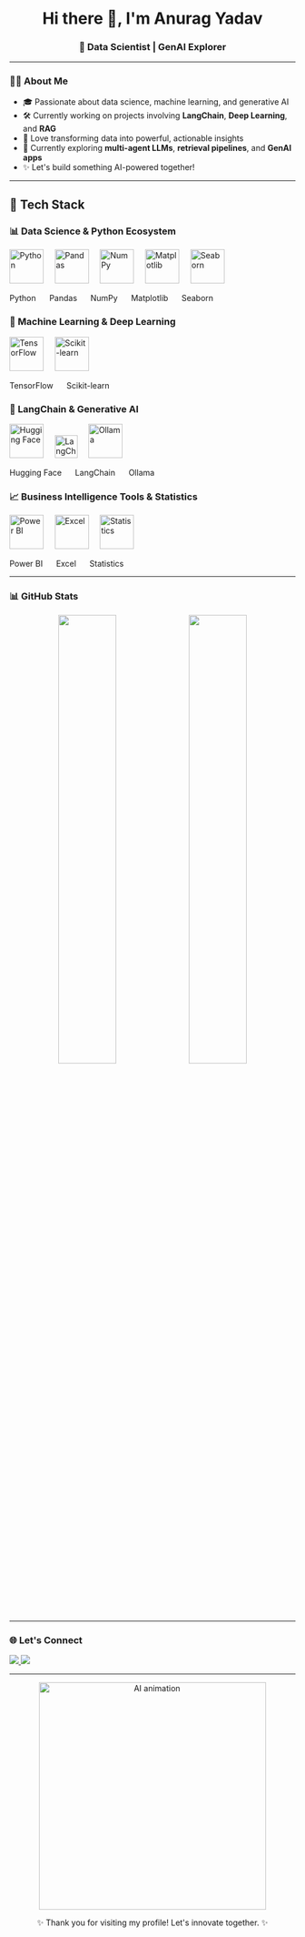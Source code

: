 <h1 align="center">Hi there 👋, I'm Anurag Yadav</h1>
<h3 align="center">🚀 Data Scientist | GenAI Explorer</h3>


---

### 👨‍💻 About Me

- 🎓 Passionate about data science, machine learning, and generative AI  
- 🛠 Currently working on projects involving **LangChain**, **Deep Learning**, and **RAG**
- 🧠 Love transforming data into powerful, actionable insights  
- 🌱 Currently exploring **multi-agent LLMs**, **retrieval pipelines**, and **GenAI apps**
- ✨ Let's build something AI-powered together!

---

## 🧠 Tech Stack

### 📊 Data Science & Python Ecosystem  
<p align="left">
  <img src="https://skillicons.dev/icons?i=python" height="60" alt="Python" />&nbsp;&nbsp;&nbsp;&nbsp;
  <img src="https://cdn.jsdelivr.net/gh/devicons/devicon/icons/pandas/pandas-original.svg" height="60" alt="Pandas" />&nbsp;&nbsp;&nbsp;&nbsp;
  <img src="https://cdn.jsdelivr.net/gh/devicons/devicon/icons/numpy/numpy-original.svg" height="60" alt="NumPy" />&nbsp;&nbsp;&nbsp;&nbsp;
  <img src="https://cdn.jsdelivr.net/gh/devicons/devicon/icons/matplotlib/matplotlib-original.svg" height="60" alt="Matplotlib" />&nbsp;&nbsp;&nbsp;&nbsp;
  <img src="https://seaborn.pydata.org/_images/logo-mark-lightbg.svg" height="60" alt="Seaborn"/>
</p>
<p align="left">
  Python &nbsp;&nbsp;&nbsp;&nbsp; Pandas &nbsp;&nbsp;&nbsp;&nbsp; NumPy &nbsp;&nbsp;&nbsp;&nbsp; Matplotlib &nbsp;&nbsp;&nbsp;&nbsp; Seaborn
</p>

### 🤖 Machine Learning & Deep Learning  
<p align="left">
  <img src="https://skillicons.dev/icons?i=tensorflow" height="60" alt="TensorFlow" />&nbsp;&nbsp;&nbsp;&nbsp;
  <img src="https://upload.wikimedia.org/wikipedia/commons/0/05/Scikit_learn_logo_small.svg" height="60" alt="Scikit-learn" />
</p>
<p align="left">
  TensorFlow &nbsp;&nbsp;&nbsp;&nbsp; Scikit-learn
</p>

### 🧠 LangChain & Generative AI  
<p align="left">
  <img src="https://cas-bridge.xethub.hf.co/xet-bridge-us/63d3eec885118edc0439bd98/b5b6c9df87c8c406e1f861d53537050e7f0ed7aaee4f7768fe9087ee7db54992?X-Amz-Algorithm=AWS4-HMAC-SHA256&X-Amz-Content-Sha256=UNSIGNED-PAYLOAD&X-Amz-Credential=cas%2F20250907%2Fus-east-1%2Fs3%2Faws4_request&X-Amz-Date=20250907T114959Z&X-Amz-Expires=3600&X-Amz-Signature=1956605db6ad3910ae02a7a3e8d9fc4288f87441db54064bb0a9c0df7f364226&X-Amz-SignedHeaders=host&X-Xet-Cas-Uid=public&response-content-disposition=inline%3B+filename*%3DUTF-8%27%27hf-logo.svg%3B+filename%3D%22hf-logo.svg%22%3B&response-content-type=image%2Fsvg%2Bxml&x-id=GetObject&Expires=1757249399&Policy=eyJTdGF0ZW1lbnQiOlt7IkNvbmRpdGlvbiI6eyJEYXRlTGVzc1RoYW4iOnsiQVdTOkVwb2NoVGltZSI6MTc1NzI0OTM5OX19LCJSZXNvdXJjZSI6Imh0dHBzOi8vY2FzLWJyaWRnZS54ZXRodWIuaGYuY28veGV0LWJyaWRnZS11cy82M2QzZWVjODg1MTE4ZWRjMDQzOWJkOTgvYjViNmM5ZGY4N2M4YzQwNmUxZjg2MWQ1MzUzNzA1MGU3ZjBlZDdhYWVlNGY3NzY4ZmU5MDg3ZWU3ZGI1NDk5MioifV19&Signature=tXCUMNIaAk7AtxL-DgoyvUXxgzOdpNnTcvPjtDdFqtHzCXhXjQpH5Mbzz5%7EqrqehFB9X8YKxBIFlUZEeiT1vjFABW1p17EQMAbKYBwcLsgzRgDo-TQLyDvdLnX-32bm2MOcVqwLqYySLsmKkzZfOwXFDO-tiwPn0ilCu1CHKIQLyP-7D3r5qmqA%7Eb3JXeKYbP2bTZjEoGTSSNIrpGiASnARzK1ZMGhe1j5Mj388nl-ULSC3UhW83sNFq%7ERSxlugDHb9W-sHxmmn1MdBheQCoYBf-PafDnkk91SpAKmbQkxqcQ8UH4goG6nM9dZvNtF5uLFbBWKJWFba-zqakTN2sLg__&Key-Pair-Id=K2L8F4GPSG1IFC" height="60" alt="Hugging Face" />&nbsp;&nbsp;&nbsp;&nbsp;
  <img src="https://img.shields.io/badge/LangChain-black?style=for-the-badge&logo=chainlink&logoColor=white" height="40" alt="LangChain" />&nbsp;&nbsp;&nbsp;&nbsp;
  <img src="https://registry.npmmirror.com/@lobehub/icons-static-png/1.64.0/files/light/ollama.png" height="60" alt="Ollama" />
</p>
<p align="left">
  Hugging Face &nbsp;&nbsp;&nbsp;&nbsp; LangChain &nbsp;&nbsp;&nbsp;&nbsp; Ollama
</p>

### 📈 Business Intelligence Tools & Statistics  
<p align="left">
  <img src="https://img.icons8.com/color/480/power-bi.png" height="60" alt="Power BI" />&nbsp;&nbsp;&nbsp;&nbsp;
  <img src="https://img.icons8.com/color/480/microsoft-excel-2019--v1.png" height="60" alt="Excel" />&nbsp;&nbsp;&nbsp;&nbsp;
  <img src="https://img.icons8.com/ios-filled/50/000000/statistics.png" height="60" alt="Statistics" />
</p>
<p align="left">
  Power BI &nbsp;&nbsp;&nbsp;&nbsp; Excel &nbsp;&nbsp;&nbsp;&nbsp; Statistics
</p>

---

### 📊 GitHub Stats

<p align="center">
  <img src="https://github-readme-stats.vercel.app/api?username=anurag9681&show_icons=true&theme=radical" width="45%" />
  <img src="https://github-readme-streak-stats.herokuapp.com?user=anurag9681&theme=radical" width="45%" />
</p>

---

### 🌐 Let's Connect

<p align="left">
  <a href="https://www.linkedin.com/in/anurag-yadav-a1848a30a/" target="_blank">
    <img src="https://img.shields.io/badge/-LinkedIn-0077B5?style=flat&logo=linkedin&logoColor=white"/>
  </a>
  <a href="mailto:ay125270@gmail.com">
    <img src="https://img.shields.io/badge/-Email-D14836?style=flat&logo=gmail&logoColor=white"/>
  </a>
</p>

---

<p align="center">
  <img src="https://media.giphy.com/media/qgQUggAC3Pfv687qPC/giphy.gif" width="400" alt="AI animation">
</p>

<p align="center">✨ Thank you for visiting my profile! Let's innovate together. ✨</p>

